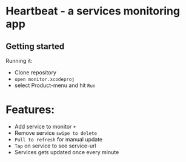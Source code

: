 # Heartbeat - a services monitoring app

## Getting started

Running it:
- Clone repository
- `open monitor.xcodeproj`
- select Product-menu and hit `Run`

# Features:
- Add service to monitor `+`
- Remove service `swipe to delete`
- `Pull to refresh` for manual update
- `Tap` on service to see service-url
- Services gets updated once every minute
